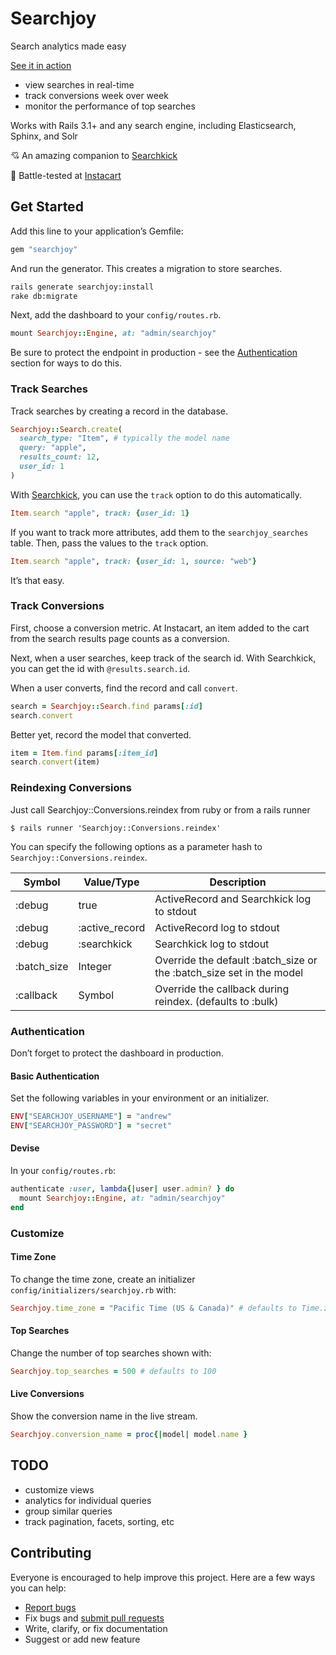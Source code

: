 # Searchjoy

Search analytics made easy

[See it in action](http://searchjoy.herokuapp.com/)

- view searches in real-time
- track conversions week over week
- monitor the performance of top searches

Works with Rails 3.1+ and any search engine, including Elasticsearch, Sphinx, and Solr

:cupid: An amazing companion to [Searchkick](https://github.com/ankane/searchkick)

:tangerine: Battle-tested at [Instacart](https://www.instacart.com/opensource)

## Get Started

Add this line to your application’s Gemfile:

```ruby
gem "searchjoy"
```

And run the generator. This creates a migration to store searches.

```sh
rails generate searchjoy:install
rake db:migrate
```

Next, add the dashboard to your `config/routes.rb`.

```ruby
mount Searchjoy::Engine, at: "admin/searchjoy"
```

Be sure to protect the endpoint in production - see the [Authentication](#authentication) section for ways to do this.

### Track Searches

Track searches by creating a record in the database.

```ruby
Searchjoy::Search.create(
  search_type: "Item", # typically the model name
  query: "apple",
  results_count: 12,
  user_id: 1
)
```

With [Searchkick](https://github.com/ankane/searchkick), you can use the `track` option to do this automatically.

```ruby
Item.search "apple", track: {user_id: 1}
```

If you want to track more attributes, add them to the `searchjoy_searches` table.  Then, pass the values to the `track` option.

```ruby
Item.search "apple", track: {user_id: 1, source: "web"}
```

It’s that easy.

### Track Conversions

First, choose a conversion metric. At Instacart, an item added to the cart from the search results page counts as a conversion.

Next, when a user searches, keep track of the search id. With Searchkick, you can get the id with `@results.search.id`.

When a user converts, find the record and call `convert`.

```ruby
search = Searchjoy::Search.find params[:id]
search.convert
```

Better yet, record the model that converted.

```ruby
item = Item.find params[:item_id]
search.convert(item)
```
### Reindexing Conversions

Just call Searchjoy::Conversions.reindex from ruby or from a rails runner

```shellsession
$ rails runner 'Searchjoy::Conversions.reindex'
```

You can specify the following options as a parameter hash to `Searchjoy::Conversions.reindex`.

| Symbol      | Value/Type     | Description                                                          |
|------------ |--------------- |--------------------------------------------------------------------- |
| :debug      | true           | ActiveRecord and Searchkick log to stdout                            |
| :debug      | :active_record | ActiveRecord log to stdout                                           |
| :debug      | :searchkick    | Searchkick log to stdout                                             |
| :batch_size | Integer        | Override the default :batch_size or the :batch_size set in the model |
| :callback   | Symbol         | Override the callback during reindex. (defaults to :bulk)            |

### Authentication

Don’t forget to protect the dashboard in production.

#### Basic Authentication

Set the following variables in your environment or an initializer.

```ruby
ENV["SEARCHJOY_USERNAME"] = "andrew"
ENV["SEARCHJOY_PASSWORD"] = "secret"
```

#### Devise

In your `config/routes.rb`:

```ruby
authenticate :user, lambda{|user| user.admin? } do
  mount Searchjoy::Engine, at: "admin/searchjoy"
end
```

### Customize

#### Time Zone

To change the time zone, create an initializer `config/initializers/searchjoy.rb` with:

```ruby
Searchjoy.time_zone = "Pacific Time (US & Canada)" # defaults to Time.zone
```

#### Top Searches

Change the number of top searches shown with:

```ruby
Searchjoy.top_searches = 500 # defaults to 100
```

#### Live Conversions

Show the conversion name in the live stream.

```ruby
Searchjoy.conversion_name = proc{|model| model.name }
```

## TODO

- customize views
- analytics for individual queries
- group similar queries
- track pagination, facets, sorting, etc

## Contributing

Everyone is encouraged to help improve this project. Here are a few ways you can help:

- [Report bugs](https://github.com/ankane/searchjoy/issues)
- Fix bugs and [submit pull requests](https://github.com/ankane/searchjoy/pulls)
- Write, clarify, or fix documentation
- Suggest or add new feature
